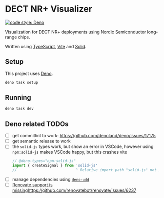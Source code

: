 # DECT NR+ Visualizer

[![code style: Deno](https://img.shields.io/badge/code_style-Deno-ff69b4.svg)](https://docs.deno.com/runtime/manual/tools/formatter)

Visualization for DECT NR+ deployments using Nordic Semiconductor long-range chips.

Written using [TypeScript](https://www.typescriptlang.org/), [Vite](https://vitejs.dev/) and
[Solid](https://www.solidjs.com/).

## Setup

This project uses [Deno](https://docs.deno.com/runtime/manual/#install-deno).

```bash
deno task setup
```

## Running

```bash
deno task dev
```

## Deno related TODOs

- [ ] get commitlint to work: https://github.com/denoland/deno/issues/17175
- [ ] get semantic release to work
- [ ] the `solid-js` types work, but show an error in VSCode, however using `npm:solid-js` makes
      VSCode happy, but this crashes vite
  ```typescript
  // @deno-types="npm:solid-js"
  import { createSignal } from 'solid-js'
  //                           ^ Relative import path "solid-js" not prefixed with / or ./ or ../deno(import-prefix-missing)
  ```
- [ ] manage dependencies using [`deno-udd`](https://github.com/hayd/deno-udd)
- [ ] [Renovate support is missing](https://github.com/renovatebot/renovate/issues/6237)https://github.com/renovatebot/renovate/issues/6237
